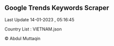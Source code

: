 

## Google Trends Keywords Scraper 
 
Last Update 14-01-2023 , 05:16:45

Country List :
VIETNAM.json



© Abdul Muttaqin 
